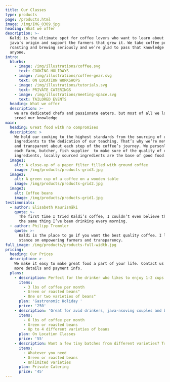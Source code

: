 ```yaml
---
title: Our Classes
type: products
page: /products.html
image: /img/IMG_0309.jpg
heading: What we offer
description: >-
  Kaldi is the ultimate spot for coffee lovers who want to learn about their
  java’s origin and support the farmers that grew it. We take coffee production,
  roasting and brewing seriously and we’re glad to pass that knowledge to
  anyone.
intro:
  blurbs:
    - image: /img/illustrations/coffee.svg
      text: COOKING HOLIDAYS
    - image: /img/illustrations/coffee-gear.svg
      text: ON LOCATION WORKSHOPS
    - image: /img/illustrations/tutorials.svg
      text: PRIVATE CATERINGS
    - image: /img/illustrations/meeting-space.svg
      text: TAILORED EVENTS
  heading: What we offer
  description: >-
    we are dedicated chefs and passionate eaters, but most of all we love to
    sread our knowledge
main:
  heading: Great food with no compromises
  description: >
    We hold our cooking to the highest standards from the sourcing of our
    ingredients to the dedication of our teaching. That’s why we’re meticulous
    and transparent about each step of the coffee’s journey. We personlly visit
    each farm, butcher, fish supplier  to make sure of the quality of our
    ingredients, locally sourced ingredients are the base of good food.  
  image1:
    alt: A close-up of a paper filter filled with ground coffee
    image: /img/products/products-grid3.jpg
  image2:
    alt: A green cup of a coffee on a wooden table
    image: /img/products/products-grid2.jpg
  image3:
    alt: Coffee beans
    image: /img/products/products-grid1.jpg
testimonials:
  - author: Elisabeth Kaurismäki
    quote: >-
      The first time I tried Kaldi’s coffee, I couldn’t even believe that was
      the same thing I’ve been drinking every morning.
  - author: Philipp Trommler
    quote: >-
      Kaldi is the place to go if you want the best quality coffee. I love their
      stance on empowering farmers and transparency.
full_image: /img/products/products-full-width.jpg
pricing:
  heading: Our Prices
  description: >-
    We make it easy to make great food a part of your life. Contact us about
    more details and payment info.
  plans:
    - description: Perfect for the drinker who likes to enjoy 1-2 cups per day.
      items:
        - 3 lbs of coffee per month
        - Green or roasted beans"
        - One or two varieties of beans"
      plan: 'Gastronomic Holiday '
      price: '250'
    - description: 'Great for avid drinkers, java-nsoving couples and bigger crowds'
      items:
        - 6 lbs of coffee per month
        - Green or roasted beans
        - Up to 4 different varieties of beans
      plan: On Location Classes
      price: '55'
    - description: Want a few tiny batches from different varieties? Try our custom plan
      items:
        - Whatever you need
        - Green or roasted beans
        - Unlimited varieties
      plan: Private Catering
      price: '45'
---
```


